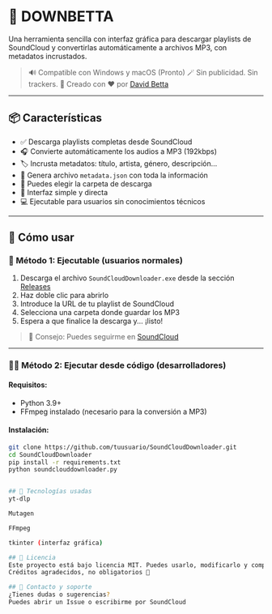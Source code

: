 # 🎵 DOWNBETTA

Una herramienta sencilla con interfaz gráfica para descargar playlists de SoundCloud y convertirlas automáticamente a archivos MP3, con metadatos incrustados.

> 🔊 Compatible con Windows y macOS  (Pronto)
> 🪄 Sin publicidad. Sin trackers. 
> 🧠 Creado con ❤️ por [David Betta](https://soundcloud.com/david-betta)

---

## 📦 Características

- ✅ Descarga playlists completas desde SoundCloud
- 🎧 Convierte automáticamente los audios a MP3 (192kbps)
- 🏷️ Incrusta metadatos: título, artista, género, descripción...
- 📄 Genera archivo `metadata.json` con toda la información
- 📁 Puedes elegir la carpeta de descarga
- 👤 Interfaz simple y directa
- 💻 Ejecutable para usuarios sin conocimientos técnicos

---

## 🚀 Cómo usar

### 🔁 Método 1: Ejecutable (usuarios normales)

1. Descarga el archivo `SoundCloudDownloader.exe` desde la sección [Releases](https://github.com/tuusuario/SoundCloudDownloader/releases)
2. Haz doble clic para abrirlo
3. Introduce la URL de tu playlist de SoundCloud
4. Selecciona una carpeta donde guardar los MP3
5. Espera a que finalice la descarga y... ¡listo!

> 🎵 Consejo: Puedes seguirme en [SoundCloud](https://soundcloud.com/david-betta)

---

### 🧑‍💻 Método 2: Ejecutar desde código (desarrolladores)

#### Requisitos:

- Python 3.9+
- FFmpeg instalado (necesario para la conversión a MP3)

#### Instalación:

```bash
git clone https://github.com/tuusuario/SoundCloudDownloader.git
cd SoundCloudDownloader
pip install -r requirements.txt
python soundclouddownloader.py


## 🧠 Tecnologías usadas
yt-dlp

Mutagen

FFmpeg

tkinter (interfaz gráfica)

## 📃 Licencia
Este proyecto está bajo licencia MIT. Puedes usarlo, modificarlo y compartirlo libremente.
Créditos agradecidos, no obligatorios 💖

## 💬 Contacto y soporte
¿Tienes dudas o sugerencias?
Puedes abrir un Issue o escribirme por SoundCloud
